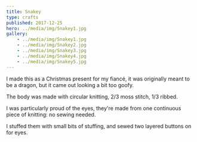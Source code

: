 ```yaml
---
title: Snakey
type: crafts
published: 2017-12-25
hero: ../media/img/Snakey1.jpg
gallery:
    - ../media/img/Snakey1.jpg
    - ../media/img/Snakey2.jpg
    - ../media/img/Snakey3.jpg
    - ../media/img/Snakey4.jpg
    - ../media/img/Snakey5.jpg
---
```


I made this as a Christmas present for my fiancé, it was originally meant to be a dragon, but it came out looking a bit too goofy.

The body was made with circular knitting, 2/3 moss stitch, 1/3 ribbed.

I was particularly proud of the eyes, they're made from one continuous piece of knitting: no sewing needed.

I stuffed them with small bits of stuffing, and sewed two layered buttons on for eyes.

